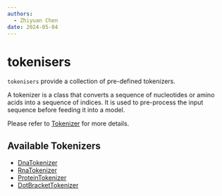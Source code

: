 ```yaml
---
authors:
  - Zhiyuan Chen
date: 2024-05-04
---
```


# tokenisers

`tokenisers` provide a collection of pre-defined tokenizers.

A tokenizer is a class that converts a sequence of nucleotides or amino acids into a sequence of indices. It is used to pre-process the input sequence before feeding it into a model.

Please refer to [Tokenizer](https://huggingface.co/docs/transformers/main/en/main_classes/tokenizer) for more details.

## Available Tokenizers

- [DnaTokenizer](dna)
- [RnaTokenizer](rna)
- [ProteinTokenizer](protein)
- [DotBracketTokenizer](dot_bracket)
